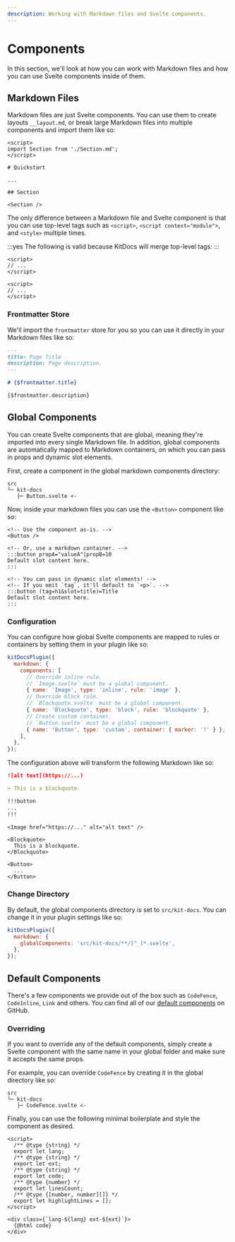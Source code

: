 ```yaml
---
description: Working with Markdown files and Svelte components.
---
```


# Components

In this section, we'll look at how you can work with Markdown files and how you can use Svelte
components inside of them.

## Markdown Files

Markdown files are just Svelte components. You can use them to create layouts `__layout.md`, or
break large Markdown files into multiple components and import them like so:

```svelte title=Component.md
<script>
import Section from './Section.md';
</script>

# Quickstart

...

## Section

<Section />
```

The only difference between a Markdown file and Svelte component is that you can use top-level
tags such as `<script>`, `<script context="module">`, and `<style>` multiple times.

:::yes
The following is valid because KitDocs will merge top-level tags:
:::

```svelte title=Component.md
<script>
// ...
</script>

<script>
// ...
</script>
```

### Frontmatter Store

We'll import the `frontmatter` store for you so you can use it directly in your Markdown files like
so:

```md
---
title: Page Title
description: Page description.
---

# {$frontmatter.title}

{$frontmatter.description}
```

## Global Components

You can create Svelte components that are global, meaning they're imported into every single
Markdown file. In addition, global components are automatically mapped to Markdown containers,
on which you can pass in props and dynamic slot elements.

First, create a component in the global markdown components directory:

```
src
└─ kit-docs
   ├─ Button.svelte <-
```

Now, inside your markdown files you can use the `<Button>` component like so:

```svelte title=Component.md
<!-- Use the component as-is. -->
<Button />

<!-- Or, use a markdown container. -->
:::button propA="valueA"|propB=10
Default slot content here.
:::

<!-- You can pass in dynamic slot elements! -->
<!-- If you omit `tag`, it'll default to `<p>`. -->
:::button (tag=h1&slot=title)=Title
Default slot content here.
:::
```

### Configuration

You can configure how global Svelte components are mapped to rules or containers by setting
them in your plugin like so:

```js title=svelte.config.js
kitDocsPlugin({
  markdown: {
    components: [
      // Override inline rule.
      // `Image.svelte` must be a global component.
      { name: 'Image', type: 'inline', rule: 'image' },
      // Override block rule.
      // `Blockquote.svelte` must be a global component.
      { name: 'Blockquote', type: 'block', rule: 'blockquote' },
      // Create custom container.
      // `Button.svelte` must be a global component.
      { name: 'Button', type: 'custom', container: { marker: '!' } },
    ],
  },
});
```

The configuration above will transform the following Markdown like so:

```md
![alt text](https://...)

> This is a blockquote.

!!!button
...
!!!
```

```svelte
<Image href="https://..." alt="alt text" />

<Blockquote>
  This is a blockquote.
</Blockquote>

<Button>
  ...
</Button>
```

### Change Directory

By default, the global components directory is set to `src/kit-docs`. You can change it in
your plugin settings like so:

```js title=svelte.config.js
kitDocsPlugin({
  markdown: {
    globalComponents: 'src/kit-docs/**/[^_]*.svelte',
  },
});
```

## Default Components

There's a few components we provide out of the box such as `CodeFence`, `CodeInline`, `Link` and
others. You can find all of our [default components](https://github.com/svelteness/kit-docs/tree/main/packages/kit-docs/src/lib/kit-docs)
on GitHub.

### Overriding

If you want to override any of the default components, simply create a Svelte component with the
same name in your global folder and make sure it accepts the same props.

For example, you can override `CodeFence` by creating it in the global directory like so:

```
src
└─ kit-docs
   ├─ CodeFence.svelte <-
```

Finally, you can use the following minimal boilerplate and style the component as desired.

```svelte title=CodeFence.svelte|copy
<script>
  /** @type {string} */
  export let lang;
  /** @type {string} */
  export let ext;
  /** @type {string} */
  export let code;
  /** @type {number} */
  export let linesCount;
  /** @type {[number, number][]} */
  export let highlightLines = [];
</script>

<div class={`lang-${lang} ext-${ext}`}>
  {@html code}
</div>
```
